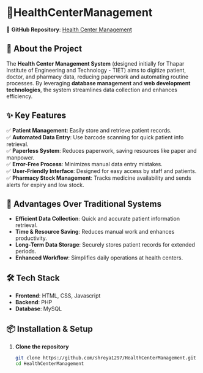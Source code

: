 # 🏥HealthCenterManagement

📌 **GitHub Repository**: [Health Center Management](https://github.com/shreya1297/HealthCenterManagement)

## 🚀 About the Project

The **Health Center Management System** (designed initially for Thapar Institute of Engineering and Technology - TIET) aims to digitize patient, doctor, and pharmacy data, reducing paperwork and automating routine processes. By leveraging **database management** and **web development technologies**, the system streamlines data collection and enhances efficiency.

## ✨ Key Features

✅ **Patient Management**: Easily store and retrieve patient records.  
✅ **Automated Data Entry**: Use barcode scanning for quick patient info retrieval.  
✅ **Paperless System**: Reduces paperwork, saving resources like paper and manpower.  
✅ **Error-Free Process**: Minimizes manual data entry mistakes.  
✅ **User-Friendly Interface**: Designed for easy access by staff and patients.  
✅ **Pharmacy Stock Management**: Tracks medicine availability and sends alerts for expiry and low stock.  

## 📌 Advantages Over Traditional Systems

- **Efficient Data Collection**: Quick and accurate patient information retrieval.  
- **Time & Resource Saving**: Reduces manual work and enhances productivity.  
- **Long-Term Data Storage**: Securely stores patient records for extended periods.  
- **Enhanced Workflow**: Simplifies daily operations at health centers.  

## 🛠 Tech Stack

- **Frontend**: HTML, CSS, Javascript
- **Backend**: PHP
- **Database**: MySQL

## 📦 Installation & Setup

1. **Clone the repository**  
   ```sh
   git clone https://github.com/shreya1297/HealthCenterManagement.git
   cd HealthCenterManagement
